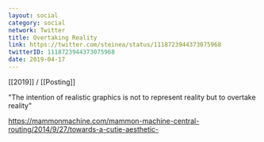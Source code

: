 ```yaml
---
layout: social
category: social
network: Twitter
title: Overtaking Reality
link: https://twitter.com/steinea/status/1118723944373075968
twitterID: 1118723944373075968
date: 2019-04-17
---
```


[[2019]] / [[Posting]]

"The intention of realistic graphics is not to represent reality but to overtake reality"

<https://mammonmachine.com/mammon-machine-central-routing/2014/9/27/towards-a-cutie-aesthetic->
